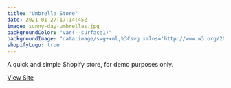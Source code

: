 ```yaml
---
title: "Umbrella Store"
date: 2021-01-27T17:14:45Z
image: sunny-day-umbrellas.jpg
backgroundColor: "var(--surface1)"
backgroundImage: "data:image/svg+xml,%3Csvg xmlns='http://www.w3.org/2000/svg' viewBox='0 0 56 28' width='56' height='28'%3E%3Cpath fill='%23ffc078' fill-opacity='1' d='M56 26v2h-7.75c2.3-1.27 4.94-2 7.75-2zm-26 2a2 2 0 1 0-4 0h-4.09A25.98 25.98 0 0 0 0 16v-2c.67 0 1.34.02 2 .07V14a2 2 0 0 0-2-2v-2a4 4 0 0 1 3.98 3.6 28.09 28.09 0 0 1 2.8-3.86A8 8 0 0 0 0 6V4a9.99 9.99 0 0 1 8.17 4.23c.94-.95 1.96-1.83 3.03-2.63A13.98 13.98 0 0 0 0 0h7.75c2 1.1 3.73 2.63 5.1 4.45 1.12-.72 2.3-1.37 3.53-1.93A20.1 20.1 0 0 0 14.28 0h2.7c.45.56.88 1.14 1.29 1.74 1.3-.48 2.63-.87 4-1.15-.11-.2-.23-.4-.36-.59H26v.07a28.4 28.4 0 0 1 4 0V0h4.09l-.37.59c1.38.28 2.72.67 4.01 1.15.4-.6.84-1.18 1.3-1.74h2.69a20.1 20.1 0 0 0-2.1 2.52c1.23.56 2.41 1.2 3.54 1.93A16.08 16.08 0 0 1 48.25 0H56c-4.58 0-8.65 2.2-11.2 5.6 1.07.8 2.09 1.68 3.03 2.63A9.99 9.99 0 0 1 56 4v2a8 8 0 0 0-6.77 3.74c1.03 1.2 1.97 2.5 2.79 3.86A4 4 0 0 1 56 10v2a2 2 0 0 0-2 2.07 28.4 28.4 0 0 1 2-.07v2c-9.2 0-17.3 4.78-21.91 12H30zM7.75 28H0v-2c2.81 0 5.46.73 7.75 2zM56 20v2c-5.6 0-10.65 2.3-14.28 6h-2.7c4.04-4.89 10.15-8 16.98-8zm-39.03 8h-2.69C10.65 24.3 5.6 22 0 22v-2c6.83 0 12.94 3.11 16.97 8zm15.01-.4a28.09 28.09 0 0 1 2.8-3.86 8 8 0 0 0-13.55 0c1.03 1.2 1.97 2.5 2.79 3.86a4 4 0 0 1 7.96 0zm14.29-11.86c1.3-.48 2.63-.87 4-1.15a25.99 25.99 0 0 0-44.55 0c1.38.28 2.72.67 4.01 1.15a21.98 21.98 0 0 1 36.54 0zm-5.43 2.71c1.13-.72 2.3-1.37 3.54-1.93a19.98 19.98 0 0 0-32.76 0c1.23.56 2.41 1.2 3.54 1.93a15.98 15.98 0 0 1 25.68 0zm-4.67 3.78c.94-.95 1.96-1.83 3.03-2.63a13.98 13.98 0 0 0-22.4 0c1.07.8 2.09 1.68 3.03 2.63a9.99 9.99 0 0 1 16.34 0z'%3E%3C/path%3E%3C/svg%3E"
shopifyLogo: true
---
```


A quick and simple Shopify store, for demo purposes only.

[View Site](https://sunny-day-umbrellas.myshopify.com/)
